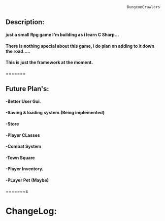                                                            DungeonCrawlers
 
## Description:
#### just a small Rpg game I'm building as i learn C Sharp...
#### There is nothing special about this game, I do plan on adding to it down the road..... 
#### This is just the framework at the moment.

=======
## Future Plan's:
#### -Better User Gui.
#### -Saving & loading system.(Being implemented)
#### -Store
#### -Player CLasses
#### -Combat System
#### -Town Square
#### -Player Inventory.
#### -PLayer Pet (Maybe)
=======s




# ChangeLog:

